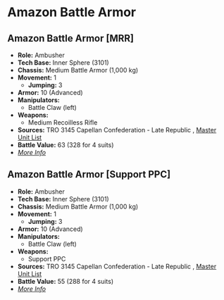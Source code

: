 # Amazon Battle Armor 

## Amazon Battle Armor [MRR] 

- **Role:** Ambusher 
- **Tech Base:** Inner Sphere (3101) 
- **Chassis:** Medium Battle Armor (1,000 kg) 
- **Movement:** 1 
  - **Jumping:** 3 
- **Armor:** 10 (Advanced) 
- **Manipulators:** 
  - Battle Claw (left) 
- **Weapons:** 
  - Medium Recoilless Rifle 
- **Sources:** TRO 3145 Capellan Confederation - Late Republic , [Master Unit List](http://masterunitlist.info/Unit/Details/6428/amazon-battle-armor-mrr) 
- **Battle Value:** 63 (328 for 4 suits) 
- [*More Info*](amazon_battle_armor/amazon_battle_armor_[mrr].md) 

## Amazon Battle Armor [Support PPC] 

- **Role:** Ambusher 
- **Tech Base:** Inner Sphere (3101) 
- **Chassis:** Medium Battle Armor (1,000 kg) 
- **Movement:** 1 
  - **Jumping:** 3 
- **Armor:** 10 (Advanced) 
- **Manipulators:** 
  - Battle Claw (left) 
- **Weapons:** 
  - Support PPC 
- **Sources:** TRO 3145 Capellan Confederation - Late Republic , [Master Unit List](http://masterunitlist.info/Unit/Details/6429/amazon-battle-armor-ppc) 
- **Battle Value:** 55 (288 for 4 suits) 
- [*More Info*](amazon_battle_armor/amazon_battle_armor_[support_ppc].md) 

